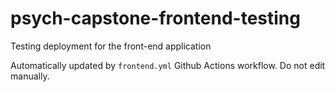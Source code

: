 # psych-capstone-frontend-testing
Testing deployment for the front-end application

Automatically updated by `frontend.yml` Github Actions workflow. Do not edit manually.

